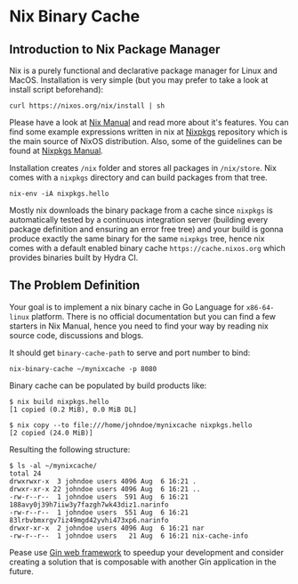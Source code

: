 # Nix Binary Cache

## Introduction to Nix Package Manager

Nix is a purely functional and declarative package manager for Linux
and MacOS. Installation is very simple (but you may prefer to take a
look at install script beforehand):

```console
curl https://nixos.org/nix/install | sh
```

Please have a look at [Nix Manual](https://nixos.org/nix/manual/) and
read more about it's features. You can find some example expressions
written in nix at [Nixpkgs](https://github.com/nixos/nixpkgs)
repository which is the main source of NixOS distribution. Also, some
of the guidelines can be found at [Nixpkgs
Manual](https://nixos.org/nixpkgs/manual).

Installation creates `/nix` folder and stores all packages in
`/nix/store`. Nix comes with a `nixpkgs` directory and can build
packages from that tree.

```console
nix-env -iA nixpkgs.hello
```

Mostly nix downloads the binary package from a cache since `nixpkgs`
is automatically tested by a continuous integration server (building
every package definition and ensuring an error free tree) and your
build is gonna produce exactly the same binary for the same `nixpkgs`
tree, hence nix comes with a default enabled binary cache
`https://cache.nixos.org` which provides binaries built by Hydra CI.

## The Problem Definition

Your goal is to implement a nix binary cache in Go Language for
`x86-64-linux` platform. There is no official documentation but you
can find a few starters in Nix Manual, hence you need to find your way
by reading nix source code, discussions and blogs.

It should get `binary-cache-path` to serve and port number to bind:

```console
nix-binary-cache ~/mynixcache -p 8080
```

Binary cache can be populated by build products like:

```console
$ nix build nixpkgs.hello
[1 copied (0.2 MiB), 0.0 MiB DL]

$ nix copy --to file:///home/johndoe/mynixcache nixpkgs.hello
[2 copied (24.0 MiB)]
```

Resulting the following structure:

```console
$ ls -al ~/mynixcache/
total 24
drwxrwxr-x  3 johndoe users 4096 Aug  6 16:21 .
drwxr-xr-x 22 johndoe users 4096 Aug  6 16:21 ..
-rw-r--r--  1 johndoe users  591 Aug  6 16:21 188avy0j39h7iiw3y7fazgh7wk43diz1.narinfo
-rw-r--r--  1 johndoe users  551 Aug  6 16:21 83lrbvbmxrgv7iz49mgd42yvhi473xp6.narinfo
drwxr-xr-x  2 johndoe users 4096 Aug  6 16:21 nar
-rw-r--r--  1 johndoe users   21 Aug  6 16:21 nix-cache-info
```

Pease use [Gin web framework](https://github.com/gin-gonic/gin) to
speedup your development and consider creating a solution that is composable
with another Gin application in the future.
